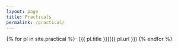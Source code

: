 ```yaml
---
layout: page
title: Practicals
permalink: /practical/
---
```

{% for pl in site.practical %}- [{{ pl.title }}]({{ pl.url }})
{% endfor %}

